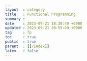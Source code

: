 ```yaml
---
layout  : category
title   : Functional Programming
summary : 
date    : 2023-09-21 18:30:40 +0900
updated : 2023-09-21 20:55:09 +0900
tag     : fp
toc     : true
public  : true
parent  : [[/index]]
latex   : false
---
```


